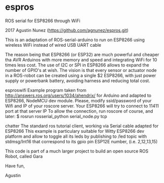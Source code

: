 # espros
ROS serial for ESP8266 through WiFi

2017 Agustin Nunez (https://github.com/agnunez/espros.git) 

This is an adaptation of ROS-serial-arduino to run on ESP8266 using wireless WiFi
instead of wired USB UART cable

The reason being that ESP8266 (or ESP32) are much powerful and cheaper tha AVR Arduinos
with more memory and speed and integrating WiFi for 10 times less cost. The use of I2C 
or SPI in ESP8266 allows to expand the number of GPIO's at wish. The vision is that 
every sensor or actuator node in a ROS-robot can be created using a single $2 ESP8266,
with just power supply or powerbank battery, avoiding harness and reducing total cost.

esproswifi  Example program taken from http://answers.ros.org/users/1034/ahendrix/ for Arduino and
            adapted to ESP8266, NodeMCU dev module. 
            Please, modify ssid/password of your Wifi and IP of your roscore server. 
            Your ESP8266 will try to connect to 11411 port at that server IP
            To allow the connection, run roscore of course, and later:
            $ rosrun rosserial_python serial_node.py tcp

chatter     The standard ros tutorial client, working via Serial cable adapted for ESP8266
	    This example is particulary suitable for Witty ESP8266 dev platform and allow
	    to toggle all its leds by publishing to /led topic with stdmsg/Int16 that 
            correspond to its gpio pin ESP12E number, (i.e. 2,12,13,15)

This code is part of a much larger project to build an open source ROS Robot, called Gara

Have fun,

Agustin

